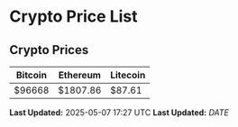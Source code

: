 # Crypto Price List

## Crypto Prices
| Bitcoin | Ethereum | Litecoin |
| ------- | -------- | -------- |
| $96668 | $1807.86 | $87.61 |
**Last Updated:** 2025-05-07 17:27 UTC
**Last Updated:** $DATE$
